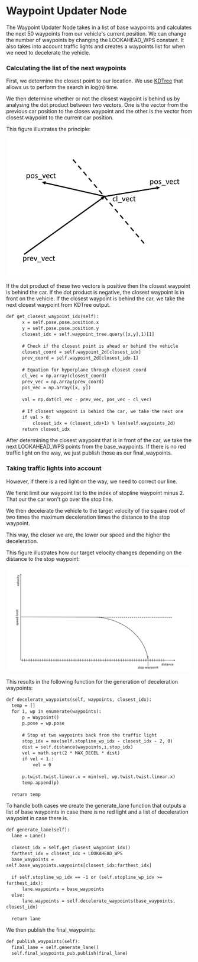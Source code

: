 # Waypoint Updater Node

The Waypoint Updater Node takes in a list of base waypoints and calculates the next 50 waypoints from our vehicle's current position. We can change the number of waypoints by changing the LOOKAHEAD_WPS constant. It also takes into account traffic lights and creates a waypoints list for when we need to decelerate the vehicle. 

### Calculating the list of the next waypoints 

First, we determine the closest point to our location. We use [KDTree](https://docs.scipy.org/doc/scipy-0.14.0/reference/generated/scipy.spatial.KDTree.html) that allows us to perform the search in log(n) time.

We then determine whether or not the closest waypoint is behind us by analysing the dot product between two vectors. One is the vector from the previous car position to the closes waypoint and the other is the vector from closest waypoint to the current car position.

This figure illustrates the principle:

<img src="/imgs/waypoint_hyperplane.png" width="500">

If the dot product of these two vectors is positive then the closest waypoint is behind the car. If the dot product is negative, the closest waypoint is in front on the vehicle. If the closest waypoint is behind the car, we take the next closest waypoint from KDTree output.

```
def get_closest_waypoint_idx(self):
      x = self.pose.pose.position.x
      y = self.pose.pose.position.y
      closest_idx = self.waypoint_tree.query([x,y],1)[1]

      # Check if the closest point is ahead or behind the vehicle
      closest_coord = self.waypoint_2d[closest_idx]
      prev_coord = self.waypoint_2d[closest_idx-1]

      # Equation for hyperplane through closest coord
      cl_vec = np.array(closest_coord)
      prev_vec = np.array(prev_coord)
      pos_vec = np.array([x, y])

      val = np.dot(cl_vec - prev_vec, pos_vec - cl_vec)

      # If closest waypoint is behind the car, we take the next one
      if val > 0:
          closest_idx = (closest_idx+1) % len(self.waypoints_2d)
      return closest_idx
```

After determining the closest waypoint that is in front of the car, we take the next LOOKAHEAD_WPS points from the base_waypoints. If there is no red traffic light on the way, we just publish those as our final_waypoints.

### Taking traffic lights into account

However, if there is a red light on the way, we need to correct our line. 

We fierst limit our waypoint list to the index of stopline waypoint minus 2. That our the car won't go over the stop line. 

We then decelerate the vehicle to the target velocity of the square root of two times the maximum deceleration times the distance to the stop waypoint.

This way, the closer we are, the lower our speed and the higher the deceleration.

This figure illustrates how our target velocity changes depending on the distance to the stop waypoint:

<img src="/imgs/waypoint_stop.png" width="800">

This results in the following function for the generation of deceleration waypoints:

```
def decelerate_waypoints(self, waypoints, closest_idx):
  temp = []
  for i, wp in enumerate(waypoints):
      p = Waypoint()
      p.pose = wp.pose

      # Stop at two waypoints back from the traffic light
      stop_idx = max(self.stopline_wp_idx - closest_idx - 2, 0)
      dist = self.distance(waypoints,i,stop_idx)
      vel = math.sqrt(2 * MAX_DECEL * dist)
      if vel < 1.:
          vel = 0

      p.twist.twist.linear.x = min(vel, wp.twist.twist.linear.x)
      temp.append(p)

  return temp
```

To handle both cases we create the generate_lane function that outputs a list of base waypoints in case there is no red light and a list of deceleration waypoint in case there is.

```
def generate_lane(self):
  lane = Lane()

  closest_idx = self.get_closest_waypoint_idx()
  farthest_idx = closest_idx + LOOKAHEAD_WPS
  base_waypoints = self.base_waypoints.waypoints[closest_idx:farthest_idx]

  if self.stopline_wp_idx == -1 or (self.stopline_wp_idx >= farthest_idx):
      lane.waypoints = base_waypoints
  else:
      lane.waypoints = self.decelerate_waypoints(base_waypoints, closest_idx)

  return lane
```

We then publish the final_waypoints:

```
def publish_waypoints(self):
  final_lane = self.generate_lane()
  self.final_waypoints_pub.publish(final_lane)
```
